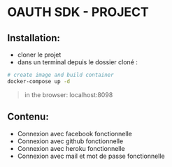 # OAUTH SDK - PROJECT

## Installation:
* cloner le projet 
* dans un terminal depuis le dossier cloné :
``` bash
# create image and build container
docker-compose up -d
```
> in the browser: localhost:8098


## Contenu:
* Connexion avec facebook fonctionnelle
* Connexion avec github fonctionnelle
* Connexion avec heroku fonctionnelle
* Connexion avec mail et mot de passe fonctionnelle